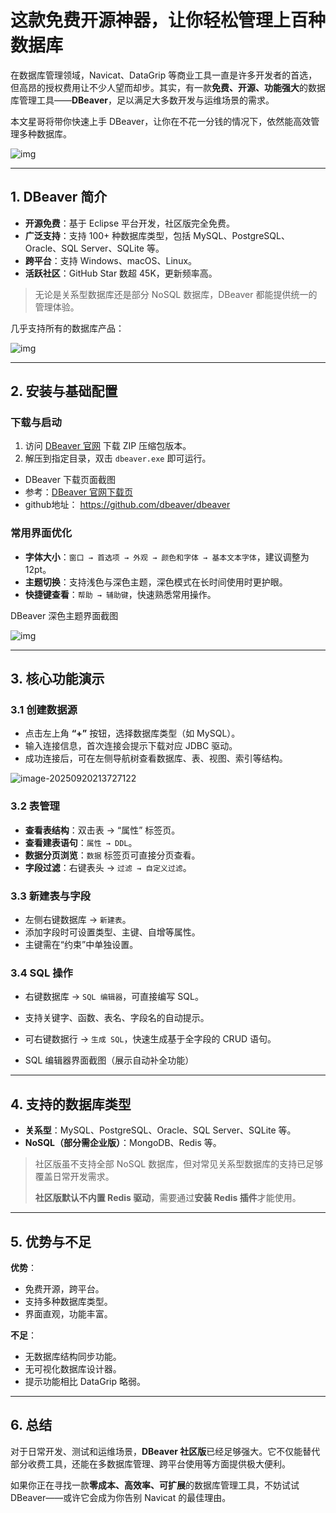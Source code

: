 # 这款免费开源神器，让你轻松管理上百种数据库

在数据库管理领域，Navicat、DataGrip 等商业工具一直是许多开发者的首选，但高昂的授权费用让不少人望而却步。其实，有一款**免费、开源、功能强大**的数据库管理工具——**DBeaver**，足以满足大多数开发与运维场景的需求。

本文星哥将带你快速上手 DBeaver，让你在不花一分钱的情况下，依然能高效管理多种数据库。

![img](https://imgoss.xgss.net/picgo-tx2025/QQ_1758375849344.png?tx)

---

## 1. DBeaver 简介

- **开源免费**：基于 Eclipse 平台开发，社区版完全免费。
- **广泛支持**：支持 100+ 种数据库类型，包括 MySQL、PostgreSQL、Oracle、SQL Server、SQLite 等。
- **跨平台**：支持 Windows、macOS、Linux。
- **活跃社区**：GitHub Star 数超 45K，更新频率高。

> 无论是关系型数据库还是部分 NoSQL 数据库，DBeaver 都能提供统一的管理体验。

几乎支持所有的数据库产品：

![img](https://imgoss.xgss.net/picgo-tx2025/QQ_1758374917235.png?tx)

---

## 2. 安装与基础配置

### 下载与启动
1. 访问 [DBeaver 官网](https://dbeaver.io/download/) 下载 ZIP 压缩包版本。
2. 解压到指定目录，双击 `dbeaver.exe` 即可运行。

- DBeaver 下载页面截图
- 参考：[DBeaver 官网下载页](https://dbeaver.io/download/)
- github地址： https://github.com/dbeaver/dbeaver

### 常用界面优化
- **字体大小**：`窗口 → 首选项 → 外观 → 颜色和字体 → 基本文本字体`，建议调整为 12pt。
- **主题切换**：支持浅色与深色主题，深色模式在长时间使用时更护眼。
- **快捷键查看**：`帮助 → 辅助键`，快速熟悉常用操作。

DBeaver 深色主题界面截图

![img](https://imgoss.xgss.net/picgo-tx2025/QQ_1758375152807.png?tx)



---

## 3. 核心功能演示

### 3.1 创建数据源
- 点击左上角 **“+”** 按钮，选择数据库类型（如 MySQL）。
- 输入连接信息，首次连接会提示下载对应 JDBC 驱动。
- 成功连接后，可在左侧导航树查看数据库、表、视图、索引等结构。

![image-20250920213727122](https://imgoss.xgss.net/picgo-tx2025/image-20250920213727122.png?tx)

### 3.2 表管理
- **查看表结构**：双击表 → “属性” 标签页。
- **查看建表语句**：`属性 → DDL`。
- **数据分页浏览**：`数据` 标签页可直接分页查看。
- **字段过滤**：右键表头 → `过滤 → 自定义过滤`。



### 3.3 新建表与字段
- 左侧右键数据库 → `新建表`。
- 添加字段时可设置类型、主键、自增等属性。
- 主键需在“约束”中单独设置。

### 3.4 SQL 操作
- 右键数据库 → `SQL 编辑器`，可直接编写 SQL。
- 支持关键字、函数、表名、字段名的自动提示。
- 可右键数据行 → `生成 SQL`，快速生成基于全字段的 CRUD 语句。

- SQL 编辑器界面截图（展示自动补全功能）

---

## 4. 支持的数据库类型

- **关系型**：MySQL、PostgreSQL、Oracle、SQL Server、SQLite 等。
- **NoSQL（部分需企业版）**：MongoDB、Redis 等。

> 社区版虽不支持全部 NoSQL 数据库，但对常见关系型数据库的支持已足够覆盖日常开发需求。
>
> **社区版默认不内置 Redis 驱动**，需要通过**安装 Redis 插件**才能使用。



---

## 5. 优势与不足

**优势**：

- 免费开源，跨平台。
- 支持多种数据库类型。
- 界面直观，功能丰富。

**不足**：
- 无数据库结构同步功能。
- 无可视化数据库设计器。
- 提示功能相比 DataGrip 略弱。



---

## 6. 总结

对于日常开发、测试和运维场景，**DBeaver 社区版**已经足够强大。它不仅能替代部分收费工具，还能在多数据库管理、跨平台使用等方面提供极大便利。

如果你正在寻找一款**零成本、高效率、可扩展**的数据库管理工具，不妨试试 DBeaver——或许它会成为你告别 Navicat 的最佳理由。